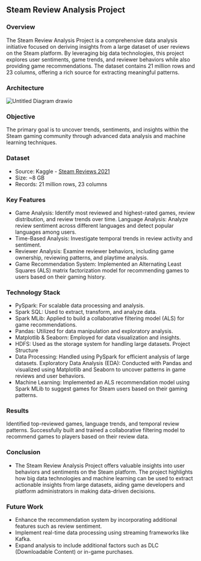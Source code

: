 ## Steam Review Analysis Project

### Overview
The Steam Review Analysis Project is a comprehensive data analysis initiative focused on deriving insights from a large dataset of user reviews on the Steam platform. By leveraging big data technologies, this project explores user sentiments, game trends, and reviewer behaviors while also providing game recommendations. The dataset contains 21 million rows and 23 columns, offering a rich source for extracting meaningful patterns.

### Architecture 
![Untitled Diagram drawio](https://github.com/user-attachments/assets/29b75b08-a3d9-4463-96fa-bfa0d3e0defa)
### Objective
The primary goal is to uncover trends, sentiments, and insights within the Steam gaming community through advanced data analysis and machine learning techniques.

### Dataset
- Source: Kaggle - [Steam Reviews 2021](https://www.kaggle.com/datasets/najzeko/steam-reviews-2021)
- Size: ~8 GB
- Records: 21 million rows, 23 columns

### Key Features
- Game Analysis: Identify most reviewed and highest-rated games, review distribution, and review trends over time.
Language Analysis: Analyze review sentiment across different languages and detect popular languages among users.
- Time-Based Analysis: Investigate temporal trends in review activity and sentiment.
- Reviewer Analysis: Examine reviewer behaviors, including game ownership, reviewing patterns, and playtime analysis.
- Game Recommendation System: Implemented an Alternating Least Squares (ALS) matrix factorization model for recommending games to users based on their gaming history.
  
### Technology Stack
- PySpark: For scalable data processing and analysis.
- Spark SQL: Used to extract, transform, and analyze data.
- Spark MLib: Applied to build a collaborative filtering model (ALS) for game recommendations.
- Pandas: Utilized for data manipulation and exploratory analysis.
- Matplotlib & Seaborn: Employed for data visualization and insights.
- HDFS: Used as the storage system for handling large datasets.
Project Structure
- Data Processing: Handled using PySpark for efficient analysis of large datasets.
Exploratory Data Analysis (EDA): Conducted with Pandas and visualized using Matplotlib and Seaborn to uncover patterns in game reviews and user behaviors.
- Machine Learning: Implemented an ALS recommendation model using Spark MLib to suggest games for Steam users based on their gaming patterns.

### Results
Identified top-reviewed games, language trends, and temporal review patterns.
Successfully built and trained a collaborative filtering model to recommend games to players based on their review data.

### Conclusion
- The Steam Review Analysis Project offers valuable insights into user behaviors and sentiments on the Steam platform. The project highlights how big data technologies and machine learning can be used to extract actionable insights from large datasets, aiding game developers and platform administrators in making data-driven decisions.

### Future Work
- Enhance the recommendation system by incorporating additional features such as review sentiment.
- Implement real-time data processing using streaming frameworks like Kafka.
- Expand analysis to include additional factors such as DLC (Downloadable Content) or in-game purchases.
